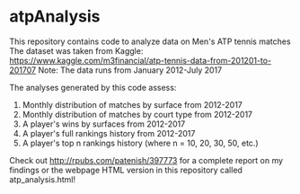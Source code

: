 # atpAnalysis
This repository contains code to analyze data on Men's ATP tennis matches
The dataset was taken from Kaggle: https://www.kaggle.com/m3financial/atp-tennis-data-from-201201-to-201707
Note: The data runs from January 2012-July 2017

The analyses generated by this code assess:
1) Monthly distribution of matches by surface from 2012-2017
2) Monthly distribution of matches by court type from 2012-2017
3) A player's wins by surfaces from 2012-2017
4) A player's full rankings history from 2012-2017
5) A player's top n rankings history (where n = 10, 20, 30, 50, etc.)

Check out http://rpubs.com/patenish/397773 for a complete report on my findings or the webpage HTML version
in this repository called atp_analysis.html!
